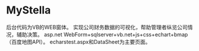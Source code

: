 # MyStella
后台代码为VB的WEB窗体。 实现公司财务数据的可视化，帮助管理者纵览公司情况，辅助决策。 asp.net WebForm+sqlserver+vb.net+js+css+echart+bmap（百度地图API）。
echarstest.aspx和DataSheet为主要页面。
